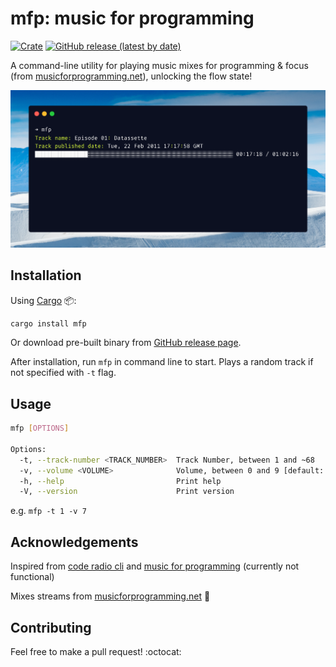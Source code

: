 # mfp: music for programming

[![Crate](https://img.shields.io/crates/v/mfp.svg?color=orange)](https://crates.io/crates/mfp)
[![GitHub release (latest by date)](https://img.shields.io/github/v/release/guptarohit/mfp)](https://github.com/guptarohit/mfp/releases)

A command-line utility for playing music mixes for programming & focus (from [musicforprogramming.net](https://musicforprogramming.net)), unlocking the flow state!

![Screenshot](./.github/images/mfp_screenshot.png)


## Installation

Using [Cargo](https://rustup.rs/) 📦:
  
```bash
cargo install mfp
```

Or download pre-built binary from [GitHub release page](https://github.com/guptarohit/mfp/releases).

After installation, run `mfp` in command line to start. Plays a random track if not specified with `-t` flag.


## Usage

```bash  
mfp [OPTIONS]

Options:
  -t, --track-number <TRACK_NUMBER>  Track Number, between 1 and ~68
  -v, --volume <VOLUME>              Volume, between 0 and 9 [default: 9]
  -h, --help                         Print help
  -V, --version                      Print version
```

e.g. `mfp -t 1 -v 7`


## Acknowledgements

Inspired from [code radio cli](https://github.com/JasonWei512/code-radio-cli) and [music for programming](https://github.com/isdampe/music-for-programming) (currently not functional)

Mixes streams from [musicforprogramming.net](https://musicforprogramming.net) 🎵

## Contributing

Feel free to make a pull request! :octocat:
